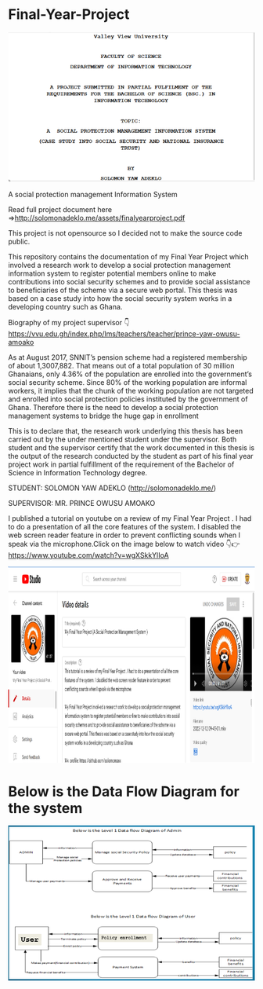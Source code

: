 # Final-Year-Project

![alt text](frontpage.PNG  "Description goes here")

A social protection management Information System

Read full project document here =>http://solomonadeklo.me/assets/finalyearproject.pdf 


This project is not opensource so I decided not to make the source code public.


This repository contains the documentation of my Final Year Project which involved a research work to develop a social protection management information system to register potential members online to make contributions into social security schemes and to provide social assistance to beneficiaries of the scheme via a secure web portal. This thesis was based on a case study into how the social security system works in a developing country such as Ghana.

Biography of my project supervisor 👇https://vvu.edu.gh/index.php/lms/teachers/teacher/prince-yaw-owusu-amoako

As at August 2017, SNNIT’s pension scheme had a registered membership of about 1,3007,882. That means out of a total population of 30 million Ghanaians,  only 4.36% of the population are enrolled into the government’s social security scheme.
 Since 80% of  the  working population are informal workers, it implies that the chunk of the working population are not targeted  and  enrolled into social protection policies instituted by the government of Ghana. Therefore there is the need
 to develop a social protection management systems to bridge the huge gap in enrollment

This is to declare that, the research work underlying this
thesis has been carried out by the under mentioned student under
the supervisor. Both student and the supervisor certify that
the work documented in this thesis is the output of the research
conducted by the student as part of his final year project
work in partial fulfillment of the requirement of the
Bachelor of Science in Information Technology degree.

STUDENT: SOLOMON YAW ADEKLO (http://solomonadeklo.me/)                                     

SUPERVISOR: MR. PRINCE OWUSU AMOAKO

I published a tutorial on youtube on a review of my Final Year Project . I had to do a presentation of all the core features of the system. I disabled the web screen reader feature in order to prevent conflicting sounds when I speak via the microphone.Click on the image below to watch video 👇👉 https://www.youtube.com/watch?v=wgXSkkYlIoA</p>

<a href="https://www.youtube.com/watch?v=wgXSkkYlIoA"> <img width="1000px" height= "400px" src="https://github.com/solomonyaw/solomonyaw/blob/main/video.PNG" alt="youtube_Tutorial" /></a><br>


# Below is the Data Flow Diagram for the system

![alt text](dataflow.PNG  "Description goes here")



                           
